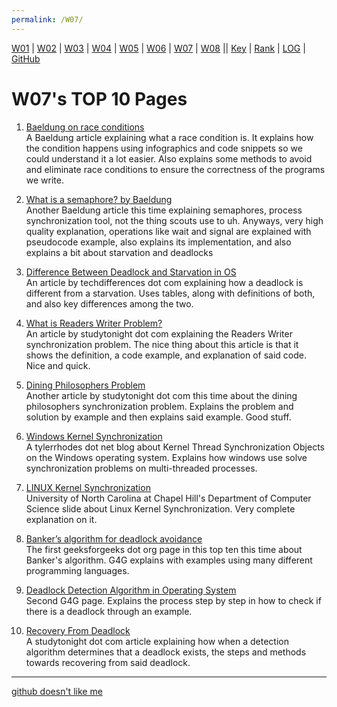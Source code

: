 ```yaml
---
permalink: /W07/
---
```


[W01](https://vandhya.github.io/os211/W01/) | [W02](https://vandhya.github.io/os211/W02/) | [W03](https://vandhya.github.io/os211/W03/) | 
[W04](https://vandhya.github.io/os211/W04/) | [W05](https://vandhya.github.io/os211/W05/) | [W06](https://vandhya.github.io/os211/W06/) | 
[W07](https://vandhya.github.io/os211/W07/) | [W08](https://vandhya.github.io/os211/W08/) || 
[Key](https://vandhya.github.io/os211/TXT/mypubkey.txt) | [Rank](https://vandhya.github.io/os211/TXT/myrank.txt) | [LOG](https://vandhya.github.io/os211/TXT/mylog.txt) | 
[GitHub](https://github.com/vandhya/os211)

# W07's TOP 10 Pages

1. [Baeldung on race conditions](https://www.baeldung.com/cs/race-conditions)<br>
A Baeldung article explaining what a race condition is. It explains how the condition happens using infographics and code snippets so we 
could understand it a lot easier. Also explains some methods to avoid and eliminate race conditions to ensure the correctness of the
programs we write.

2. [What is a semaphore? by Baeldung](https://www.baeldung.com/cs/semaphore)<br>
Another Baeldung article this time explaining semaphores, process synchronization tool, not the thing scouts use to uh. Anyways, very high quality explanation, 
operations like wait and signal are explained with pseudocode example, also explains its implementation, and also explains a bit about starvation and deadlocks


3. [Difference Between Deadlock and Starvation in OS](https://techdifferences.com/difference-between-deadlock-and-starvation-in-os.html)<br>
An article by techdifferences dot com explaining how a deadlock is different from a starvation. Uses tables, along with definitions of both, 
and also key differences among the two.

4. [What is Readers Writer Problem?](https://www.studytonight.com/operating-system/readers-writer-problem)<br>
An article by studytonight dot com explaining the Readers Writer synchronization problem. The nice thing about this article is that it shows 
the definition, a code example, and explanation of said code. Nice and quick.

5. [Dining Philosophers Problem](https://www.studytonight.com/operating-system/dining-philosophers-problem)<br>
Another article by studytonight dot com this time about the dining philosophers synchronization problem. Explains the problem and solution 
by example and then explains said example. Good stuff.

6. [Windows Kernel Synchronization](https://tylerrhodes.net/posts/windows-kernel-synchronization/)<br>
A tylerrhodes dot net blog about Kernel Thread Synchronization Objects on the Windows operating system. Explains how windows use 
solve synchronization problems on multi-threaded processes.

7. [LINUX Kernel Synchronization](http://www.cs.unc.edu/~porter/courses/cse506/f12/slides/sync.pdf)<br>
University of North Carolina at Chapel Hill's Department of Computer Science slide about Linux Kernel Synchronization. 
Very complete explanation on it.

8. [Banker’s algorithm for deadlock avoidance](https://www.geeksforgeeks.org/bankers-algorithm-in-operating-system-2/)<br>
The first geeksforgeeks dot org page in this top ten this time about Banker's algorithm. G4G explains with examples 
using many different programming languages.

9. [Deadlock Detection Algorithm in Operating System](https://www.geeksforgeeks.org/deadlock-detection-algorithm-in-operating-system/)<br>
Second G4G page. Explains the process step by step in how to check if there is a deadlock through an example.

10. [Recovery From Deadlock](https://www.studytonight.com/operating-system/deadlock-detection-and-recovery-in-os)<br>
A studytonight dot com article explaining how when a detection algorithm determines that a deadlock exists, the steps and
methods towards recovering from said deadlock.

----
[github doesn't like me](https://youtu.be/zGCrJUAq_p0)
